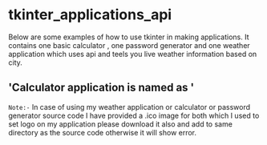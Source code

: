 # tkinter_applications_api
Below are some examples of how to use tkinter in making applications. It contains one basic calculator , one password generator and one weather application which  uses api and teels you live weather information based on city.

## 'Calculator application is named as '

`Note:-` In case of using my weather application or calculator or password generator source code I have provided a .ico image for both which I used to set logo on my application please download it also and add to same directory as the source code otherwise it will show error.
